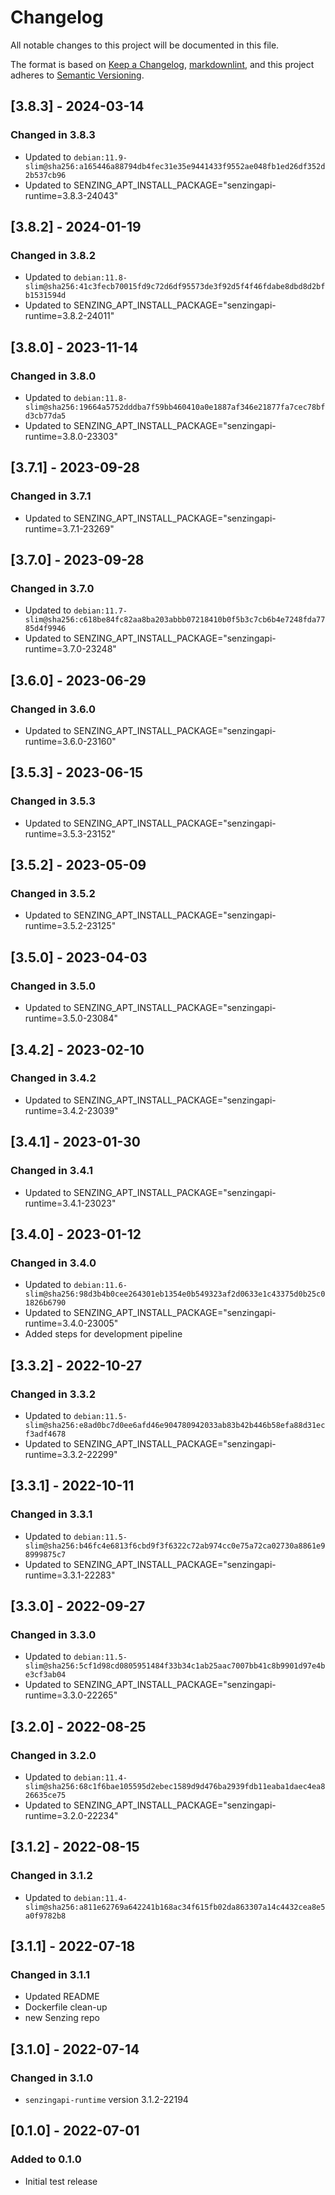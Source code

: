 # Changelog

All notable changes to this project will be documented in this file.

The format is based on [Keep a Changelog](https://keepachangelog.com/en/1.0.0/),
[markdownlint](https://dlaa.me/markdownlint/),
and this project adheres to [Semantic Versioning](https://semver.org/spec/v2.0.0.html).

## [3.8.3] - 2024-03-14

### Changed in 3.8.3

- Updated to `debian:11.9-slim@sha256:a165446a88794db4fec31e35e9441433f9552ae048fb1ed26df352d2b537cb96`
- Updated to SENZING_APT_INSTALL_PACKAGE="senzingapi-runtime=3.8.3-24043"

## [3.8.2] - 2024-01-19

### Changed in 3.8.2

- Updated to `debian:11.8-slim@sha256:41c3fecb70015fd9c72d6df95573de3f92d5f4f46fdabe8dbd8d2bfb1531594d`
- Updated to SENZING_APT_INSTALL_PACKAGE="senzingapi-runtime=3.8.2-24011"

## [3.8.0] - 2023-11-14

### Changed in 3.8.0

- Updated to `debian:11.8-slim@sha256:19664a5752dddba7f59bb460410a0e1887af346e21877fa7cec78bfd3cb77da5`
- Updated to SENZING_APT_INSTALL_PACKAGE="senzingapi-runtime=3.8.0-23303"

## [3.7.1] - 2023-09-28

### Changed in 3.7.1

- Updated to SENZING_APT_INSTALL_PACKAGE="senzingapi-runtime=3.7.1-23269"

## [3.7.0] - 2023-09-28

### Changed in 3.7.0

- Updated to `debian:11.7-slim@sha256:c618be84fc82aa8ba203abbb07218410b0f5b3c7cb6b4e7248fda7785d4f9946`
- Updated to SENZING_APT_INSTALL_PACKAGE="senzingapi-runtime=3.7.0-23248"

## [3.6.0] - 2023-06-29

### Changed in 3.6.0

- Updated to SENZING_APT_INSTALL_PACKAGE="senzingapi-runtime=3.6.0-23160"

## [3.5.3] - 2023-06-15

### Changed in 3.5.3

- Updated to SENZING_APT_INSTALL_PACKAGE="senzingapi-runtime=3.5.3-23152"

## [3.5.2] - 2023-05-09

### Changed in 3.5.2

- Updated to SENZING_APT_INSTALL_PACKAGE="senzingapi-runtime=3.5.2-23125"

## [3.5.0] - 2023-04-03

### Changed in 3.5.0

- Updated to SENZING_APT_INSTALL_PACKAGE="senzingapi-runtime=3.5.0-23084"

## [3.4.2] - 2023-02-10

### Changed in 3.4.2

- Updated to SENZING_APT_INSTALL_PACKAGE="senzingapi-runtime=3.4.2-23039"

## [3.4.1] - 2023-01-30

### Changed in 3.4.1

- Updated to SENZING_APT_INSTALL_PACKAGE="senzingapi-runtime=3.4.1-23023"

## [3.4.0] - 2023-01-12

### Changed in 3.4.0

- Updated to `debian:11.6-slim@sha256:98d3b4b0cee264301eb1354e0b549323af2d0633e1c43375d0b25c01826b6790`
- Updated to SENZING_APT_INSTALL_PACKAGE="senzingapi-runtime=3.4.0-23005"
- Added steps for development pipeline

## [3.3.2] - 2022-10-27

### Changed in 3.3.2

- Updated to `debian:11.5-slim@sha256:e8ad0bc7d0ee6afd46e904780942033ab83b42b446b58efa88d31ecf3adf4678`
- Updated to SENZING_APT_INSTALL_PACKAGE="senzingapi-runtime=3.3.2-22299"

## [3.3.1] - 2022-10-11

### Changed in 3.3.1

- Updated to `debian:11.5-slim@sha256:b46fc4e6813f6cbd9f3f6322c72ab974cc0e75a72ca02730a8861e98999875c7`
- Updated to SENZING_APT_INSTALL_PACKAGE="senzingapi-runtime=3.3.1-22283"

## [3.3.0] - 2022-09-27

### Changed in 3.3.0

- Updated to `debian:11.5-slim@sha256:5cf1d98cd0805951484f33b34c1ab25aac7007bb41c8b9901d97e4be3cf3ab04`
- Updated to SENZING_APT_INSTALL_PACKAGE="senzingapi-runtime=3.3.0-22265"

## [3.2.0] - 2022-08-25

### Changed in 3.2.0

- Updated to `debian:11.4-slim@sha256:68c1f6bae105595d2ebec1589d9d476ba2939fdb11eaba1daec4ea826635ce75`
- Updated to SENZING_APT_INSTALL_PACKAGE="senzingapi-runtime=3.2.0-22234"

## [3.1.2] - 2022-08-15

### Changed in 3.1.2

- Updated to `debian:11.4-slim@sha256:a811e62769a642241b168ac34f615fb02da863307a14c4432cea8e5a0f9782b8`

## [3.1.1] - 2022-07-18

### Changed in 3.1.1

- Updated README
- Dockerfile clean-up
- new Senzing repo

## [3.1.0] - 2022-07-14

### Changed in 3.1.0

- `senzingapi-runtime` version 3.1.2-22194

## [0.1.0] - 2022-07-01

### Added to 0.1.0

- Initial test release

